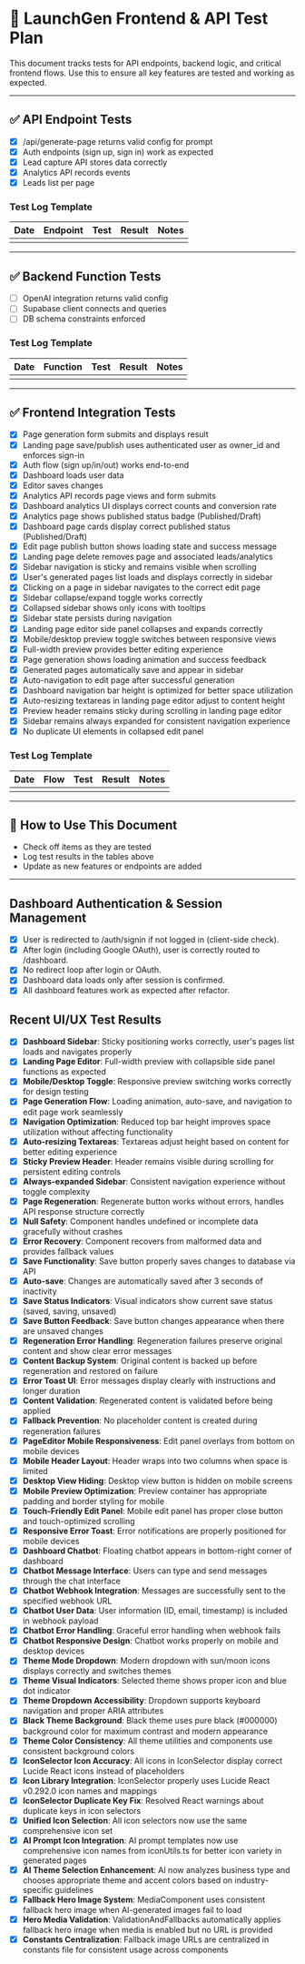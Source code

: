 # 🧪 LaunchGen Frontend & API Test Plan

This document tracks tests for API endpoints, backend logic, and critical frontend flows. Use this to ensure all key features are tested and working as expected.

---

## ✅ API Endpoint Tests
- [x] /api/generate-page returns valid config for prompt
- [x] Auth endpoints (sign up, sign in) work as expected
- [x] Lead capture API stores data correctly
- [x] Analytics API records events
- [x] Leads list per page

### Test Log Template
| Date | Endpoint | Test | Result | Notes |
|------|----------|------|--------|-------|
|      |          |      |        |       |

---

## ✅ Backend Function Tests
- [ ] OpenAI integration returns valid config
- [ ] Supabase client connects and queries
- [ ] DB schema constraints enforced

### Test Log Template
| Date | Function | Test | Result | Notes |
|------|----------|------|--------|-------|
|      |          |      |        |       |

---

## ✅ Frontend Integration Tests
- [x] Page generation form submits and displays result
- [x] Landing page save/publish uses authenticated user as owner_id and enforces sign-in
- [x] Auth flow (sign up/in/out) works end-to-end
- [x] Dashboard loads user data
- [x] Editor saves changes
- [x] Analytics API records page views and form submits
- [x] Dashboard analytics UI displays correct counts and conversion rate
- [x] Analytics page shows published status badge (Published/Draft)
- [x] Dashboard page cards display correct published status (Published/Draft)
- [x] Edit page publish button shows loading state and success message
- [x] Landing page delete removes page and associated leads/analytics
- [x] Sidebar navigation is sticky and remains visible when scrolling
- [x] User's generated pages list loads and displays correctly in sidebar
- [x] Clicking on a page in sidebar navigates to the correct edit page
- [x] Sidebar collapse/expand toggle works correctly
- [x] Collapsed sidebar shows only icons with tooltips
- [x] Sidebar state persists during navigation
- [x] Landing page editor side panel collapses and expands correctly
- [x] Mobile/desktop preview toggle switches between responsive views
- [x] Full-width preview provides better editing experience
- [x] Page generation shows loading animation and success feedback
- [x] Generated pages automatically save and appear in sidebar
- [x] Auto-navigation to edit page after successful generation
- [x] Dashboard navigation bar height is optimized for better space utilization
- [x] Auto-resizing textareas in landing page editor adjust to content height
- [x] Preview header remains sticky during scrolling in landing page editor
- [x] Sidebar remains always expanded for consistent navigation experience
- [x] No duplicate UI elements in collapsed edit panel

### Test Log Template
| Date | Flow | Test | Result | Notes |
|------|------|------|--------|-------|
|      |      |      |        |       |

---

## 🔄 How to Use This Document
- Check off items as they are tested
- Log test results in the tables above
- Update as new features or endpoints are added

---

## Dashboard Authentication & Session Management
- [x] User is redirected to /auth/signin if not logged in (client-side check).
- [x] After login (including Google OAuth), user is correctly routed to /dashboard.
- [x] No redirect loop after login or OAuth.
- [x] Dashboard data loads only after session is confirmed.
- [x] All dashboard features work as expected after refactor.

## Recent UI/UX Test Results
- [x] **Dashboard Sidebar**: Sticky positioning works correctly, user's pages list loads and navigates properly
- [x] **Landing Page Editor**: Full-width preview with collapsible side panel functions as expected
- [x] **Mobile/Desktop Toggle**: Responsive preview switching works correctly for design testing
- [x] **Page Generation Flow**: Loading animation, auto-save, and navigation to edit page work seamlessly
- [x] **Navigation Optimization**: Reduced top bar height improves space utilization without affecting functionality
- [x] **Auto-resizing Textareas**: Textareas adjust height based on content for better editing experience
- [x] **Sticky Preview Header**: Header remains visible during scrolling for persistent editing controls
- [x] **Always-expanded Sidebar**: Consistent navigation experience without toggle complexity
- [x] **Page Regeneration**: Regenerate button works without errors, handles API response structure correctly
- [x] **Null Safety**: Component handles undefined or incomplete data gracefully without crashes
- [x] **Error Recovery**: Component recovers from malformed data and provides fallback values
- [x] **Save Functionality**: Save button properly saves changes to database via API
- [x] **Auto-save**: Changes are automatically saved after 3 seconds of inactivity
- [x] **Save Status Indicators**: Visual indicators show current save status (saved, saving, unsaved)
- [x] **Save Button Feedback**: Save button changes appearance when there are unsaved changes
- [x] **Regeneration Error Handling**: Regeneration failures preserve original content and show clear error messages
- [x] **Content Backup System**: Original content is backed up before regeneration and restored on failure
- [x] **Error Toast UI**: Error messages display clearly with instructions and longer duration
- [x] **Content Validation**: Regenerated content is validated before being applied
- [x] **Fallback Prevention**: No placeholder content is created during regeneration failures
- [x] **PageEditor Mobile Responsiveness**: Edit panel overlays from bottom on mobile devices
- [x] **Mobile Header Layout**: Header wraps into two columns when space is limited
- [x] **Desktop View Hiding**: Desktop view button is hidden on mobile screens
- [x] **Mobile Preview Optimization**: Preview container has appropriate padding and border styling for mobile
- [x] **Touch-Friendly Edit Panel**: Mobile edit panel has proper close button and touch-optimized scrolling
- [x] **Responsive Error Toast**: Error notifications are properly positioned for mobile devices
- [x] **Dashboard Chatbot**: Floating chatbot appears in bottom-right corner of dashboard
- [x] **Chatbot Message Interface**: Users can type and send messages through the chat interface
- [x] **Chatbot Webhook Integration**: Messages are successfully sent to the specified webhook URL
- [x] **Chatbot User Data**: User information (ID, email, timestamp) is included in webhook payload
- [x] **Chatbot Error Handling**: Graceful error handling when webhook fails
- [x] **Chatbot Responsive Design**: Chatbot works properly on mobile and desktop devices
- [x] **Theme Mode Dropdown**: Modern dropdown with sun/moon icons displays correctly and switches themes
- [x] **Theme Visual Indicators**: Selected theme shows proper icon and blue dot indicator
- [x] **Theme Dropdown Accessibility**: Dropdown supports keyboard navigation and proper ARIA attributes
- [x] **Black Theme Background**: Black theme uses pure black (#000000) background color for maximum contrast and modern appearance
- [x] **Theme Color Consistency**: All theme utilities and components use consistent background colors
- [x] **IconSelector Icon Accuracy**: All icons in IconSelector display correct Lucide React icons instead of placeholders
- [x] **Icon Library Integration**: IconSelector properly uses Lucide React v0.292.0 icon names and mappings
- [x] **IconSelector Duplicate Key Fix**: Resolved React warnings about duplicate keys in icon selectors
- [x] **Unified Icon Selection**: All icon selectors now use the same comprehensive icon set
- [x] **AI Prompt Icon Integration**: AI prompt templates now use comprehensive icon names from iconUtils.ts for better icon variety in generated pages
- [x] **AI Theme Selection Enhancement**: AI now analyzes business type and chooses appropriate theme and accent colors based on industry-specific guidelines
- [x] **Fallback Hero Image System**: MediaComponent uses consistent fallback hero image when AI-generated images fail to load
- [x] **Hero Media Validation**: ValidationAndFallbacks automatically applies fallback hero image when media is enabled but no URL is provided
- [x] **Constants Centralization**: Fallback image URLs are centralized in constants file for consistent usage across components 